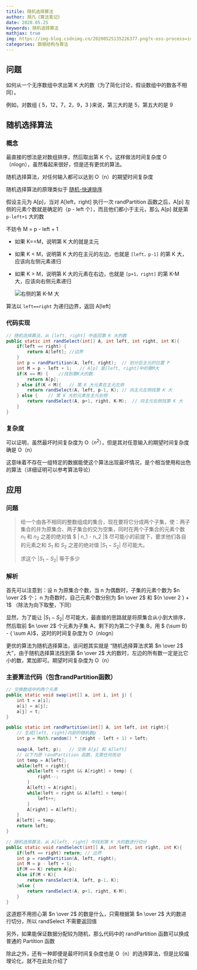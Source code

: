 ```yaml
---
titile: 随机选择算法
author: 胡凡《算法笔记》
date: 2020.05.25
keywords: 随机选择算法
mathjax: true
img: https://img-blog.csdnimg.cn/20200525135226377.png?x-oss-process=image/watermark,type_ZmFuZ3poZW5naGVpdGk,shadow_10,text_aHR0cHM6Ly9ibG9nLmNzZG4ubmV0L3dlaXhpbl80MzU1MzY5NA==,size_16,color_FFFFFF,t_70
categories: 数据结构与算法
---
```


## 问题

如何从一个无序数组中求出第 K 大的数（为了简化讨论，假设数组中的数各不相同）。

例如，对数组 { 5，12，7，2，9，3 }来说，第三大的是 5，第五大的是 9



## 随机选择算法

### 概念

最直接的想法是对数组排序，然后取出第 K 个。这样做法时间复杂度 O（nlogn），虽然看起来很好，但是还有更优的算法。

随机选择算法，对任何输入都可以达到 O（n）的期望时间复杂度



随机选择算法的原理类似于 [随机-快速排序](http://tonited.gitee.io/blog/2020/05/19/two-pointer-kuai-su-pai-xu/#toc-heading-3)

假设主元为 A[p]，当对 A[left，right] 执行一次 randPartition 函数之后，A[p] 左侧的元素个数就是确定的（p - left 个），而且他们都小于主元，那么 A[p] 就是第 `p-left+1` 大的数

不妨令 M = p - left + 1

- 如果 K==M，说明第 K 大的就是主元

- 如果 K < M，说明第 K 大的在主元的左边，也就是 `[left，p-1]` 的第 K 大，应该向左侧元素递归

- 如果 K > M，说明第 K 大的元素在右边，也就是 `[p+1，right]` 的第 K-M 大，应该向右侧元素递归

  ![右侧的第 K-M 大](https://img-blog.csdnimg.cn/20200525135226377.png?x-oss-process=image/watermark,type_ZmFuZ3poZW5naGVpdGk,shadow_10,text_aHR0cHM6Ly9ibG9nLmNzZG4ubmV0L3dlaXhpbl80MzU1MzY5NA==,size_16,color_FFFFFF,t_70)

算法以 `left==right` 为递归边界，返回 A[left]



### 代码实现

```java
// 随机选择算法，从 [left, right] 中返回第 K 大的数
public static int randSelect(int[] A, int left, int right, int K){
    if(left == right) {
        return A[left];	//边界
    }
    int p = randPartition(A, left, right);	// 划分后主元的位置 P
    int M = p - left + 1;	// A[p] 是[left, right]中的第M大
    if(K == M) {	//找到第K大的数
        return A[p];
    } else if(K < M){	// 第 K 大元素在主元左侧
        return randSelect(A, left, p-1, K);	// 向主元左侧找第 K 大
    } else {	// 第 K 大的元素在主元右侧
        return randSelect(A, p+1, right, K-M);	// 向主元右侧找第 K 大
    }
}
```



### 复杂度

可以证明，虽然最坏时间复杂度为 O（$n^2$），但是其对任意输入的期望时间复杂度确是 O（n）

这意味着不存在一组特定的数据能使这个算法出现最坏情况，是个相当使用和出色的算法（详细证明可以参考算法导论）



## 应用



### 问题

> 给一个由各不相同的整数组成的集合，现在要将它分成两个子集，使：两子集合的并为原集合、两子集合的交为空集，同时在两个子集合的元素个数 $n_1$ 和 $n_2$ 之差的绝对值 $ | n_1 - n_2 |$ 尽可能小的前提下，要求他们各自的元素之和 $S_1$ 和 $S_2$ 之差的绝对值 $| S_1 - S_2 |$ 尽可能大。
>
> 求这个 $| S_1 - S_2 |$ 等于多少



### 解析

首先可以注意到：设 n 为原集合个数，当 n 为偶数时，子集的元素个数为 $n \over 2$ 个； n 为奇数时，自己元素个数分别为 $n \over 2$ 和 ${n \over 2 } + 1$ （除法为向下取整，下同）

显然，为了能让 $| S_1 - S_2 |$ 尽可能大，最直接的思路就是将原集合从小到大排序，然后取前 $n \over 2$ 个元素为子集 A，剩下的为第二个子集 B，用 $ {\sum B} - { \sum A}$，这时的时间复杂度为 O（nlogn）

更优的算法为随机选择算法，该问题其实就是 “随机选择算法求第 $n \over 2$ 大”，由于随机选择算法找到第 $n \over 2$ 大的数时，左边的所有数一定是比它小的数，累加即可。期望时间复杂度为 O（n）



### 主要算法代码（包含randPartition函数）

```java
// 交换数组中的两个元素
public static void swap(int[] a, int i, int j) {
    int t = a[i];
    a[i] = a[j];
    a[j] = t;
}

public static int randPartition(int[] A, int left, int right){
    // 生成[left, right]内部的随机数p
    int p = Math.random() * (right - left + 1) + left;
    
    swap(A, left, p);	// 交换 A[p] 和 A[left]
    // 以下为原 randPartition 函数，无需任何改动
    int temp = A[left];
    while(left < right){
        while(left < right && A[right] > temp) {
            right--;
        }
        A[left] = A[right];
        while(left < right && A[left] < temp){
            left++;
        }
        A[right] = A[left];
    }
    A[left] = temp;
    return left;
}

// 随机选择算法，从 A[left, right] 中找到第 K 大的数进行切分
public static void randSelect(int[] A, int left, int right, int K){
    if(left == right) return; // 边界
    int p = randPartition(A, left, right);
    int M = p - left + 1;
    if(M == K) return A[p];
    else if(M < K){
        return ransSelect(A, left, p-1, K);
    }else {
        return randSelect(A, p+1, right, K-M);
    }
}
```

这道题不用担心第 $n \over 2$ 的数是什么，只需根据第 $n \over 2$ 大的数进行切分，所以 randSelect 不需要返回值

另外，如果能保证数据分配较为随机，那么代码中的 randPartition 函数可以换成普通的 Partition 函数

除此之外，还有一种即便是最坏时间复杂度也是 O（n）的选择算法，但是比较偏理论化，就不在此处介绍了